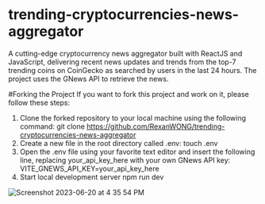 # trending-cryptocurrencies-news-aggregator
A cutting-edge cryptocurrency news aggregator built with ReactJS and JavaScript, delivering recent news updates and trends from the top-7 trending coins on CoinGecko as searched by users in the last 24 hours.  The project uses the GNews API to retrieve the news.

#Forking the Project
If you want to fork this project and work on it, please follow these steps:

1. Clone the forked repository to your local machine using the following command:
git clone https://github.com/RexanWONG/trending-cryptocurrencies-news-aggregator
2. Create a new file in the root directory called .env:
touch .env
3. Open the .env file using your favorite text editor and insert the following line, replacing your_api_key_here with your own GNews API key:
VITE_GNEWS_API_KEY=your_api_key_here
4. Start local development server
npm run dev

![Screenshot 2023-06-20 at 4 35 54 PM](https://github.com/RexanWONG/trending-cryptocurrencies-news-aggregator/assets/96183717/bf127e74-878c-497c-b445-c17317efbec7)
